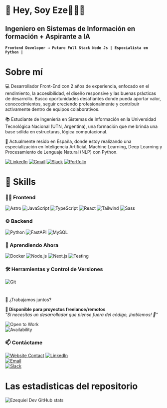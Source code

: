 <h1>👋 Hey, Soy Eze👨🏻‍💻</h1>

## Ingeniero en Sistemas de Información en formación + Aspirante a IA
**`Frontend Developer → Futuro Full Stack Node Js | Especialista en Python |`**

<h1>Sobre mí</h1>
<p>
💻 Desarrollador Front-End con 2 años de experiencia, enfocado en el rendimiento, la accesibilidad, el diseño responsive y las buenas prácticas de desarrollo. Busco oportunidades desafiantes donde pueda aportar valor, conococimientos, seguir creciendo profesionalmente y contribuir activamente dentro de equipos colaborativos.

</p>

<p> 
  📚 Estudiante de Ingeniería en Sistemas de Información en la Universidad Tecnológica Nacional (UTN, Argentina), una formación que me brinda una base sólida en estructuras, lógica computacional.
</p>

<p>
🧠 Actualmente resido en España, donde estoy realizando una especialización en Inteligencia Artificial, Machine Learning, Deep Learning y Procesamiento de Lenguaje Natural (NLP) con Python.
</p>

[![LinkedIn](https://img.shields.io/badge/linkedin-%230077B5.svg?style=for-the-badge&logo=linkedin&logoColor=white)](www.linkedin.com/in/ezequiel-suarez-dev)
[![Gmail](https://img.shields.io/badge/Gmail-D14836?style=for-the-badge&logo=gmail&logoColor=white)](mailto:ezequielsuarez.dev@gmail.com)
[![Slack](https://img.shields.io/badge/Slack-4A154B?style=for-the-badge&logo=slack&logoColor=white)](https://ezequiel-dev.slack.com/archives/C076K6KB4AF)
[![Portfolio](https://img.shields.io/badge/Portfolio-%20Ezequiel%20Suárez-%230077B5?style=for-the-badge&logo=google-chrome&logoColor=white)](https://www.ezequielsuarez-dev.com/)

# 🚀 Skills

### 👨‍💻 Frontend 
![Astro](https://img.shields.io/badge/Astro-FF5D01?logo=astro&logoColor=white)
![JavaScript](https://img.shields.io/badge/JavaScript-F7DF1E?logo=javascript&logoColor=black)
![TypeScript](https://img.shields.io/badge/TypeScript-3178C6?logo=typescript&logoColor=white)
![React](https://img.shields.io/badge/react-%2320232a.svg?style=for-the-badge&logo=react&logoColor=%2361DAFB)
![Tailwind](https://img.shields.io/badge/Tailwind-06B6D4?logo=tailwind-css&logoColor=white)
![Sass](https://img.shields.io/badge/Sass-CC6699?logo=sass&logoColor=white)

### ⚙️ Backend
![Python](https://img.shields.io/badge/Python-3776AB?logo=python&logoColor=white)
![FastAPI](https://img.shields.io/badge/FastAPI-009688?logo=fastapi&logoColor=white)
![MySQL](https://img.shields.io/badge/MySQL-4479A1?logo=mysql&logoColor=white)

### 🌱 Aprendiendo Ahora
![Docker](https://img.shields.io/badge/Docker-2496ED?logo=docker&logoColor=white)
![Node.js](https://img.shields.io/badge/Node.js-339933?logo=node.js&logoColor=white)
![Next.js](https://img.shields.io/badge/Next.js-000000?logo=next.js&logoColor=white)
![Testing](https://img.shields.io/badge/Testing-25C2A0?logo=jest&logoColor=white)

### 🛠️ Herramientas y Control de Versiones  
![Git](https://img.shields.io/badge/Git-F05032?style=for-the-badge&logo=git&logoColor=white)

#
💼 ¿Trabajamos juntos?

**🚀 Disponible para proyectos freelance/remotos**  
*"Si necesitas un desarrollador que piense fuera del código, ¡hablemos! 🌟"*

![Open to Work](https://img.shields.io/badge/Open_to_Work-Freelance/Remoto-2ECC71)  
![Availability](https://img.shields.io/badge/Disponibilidad-UTC%2B1_(España)-blueviolet)

### 📫 Contáctame
[![Website Contact](https://img.shields.io/badge/📩_Formulario_de_Contacto-FF7139?logo=google-forms)](https://www.ezequielsuarez-dev.com/#contactos)
[![LinkedIn](https://img.shields.io/badge/Contacto_LinkedIn-0A66C2?logo=linkedin&logoColor=white)](tu-url-linkedin)  
[![Email](https://img.shields.io/badge/Email_Profesional-EA4335?logo=gmail&logoColor=white)](mailto:tu-email@example.com)  
[![Slack](https://img.shields.io/badge/Chat_por_Slack-4A154B?logo=slack&logoColor=white)](tu-enlace-slack)

# Las estadisticas del repositorio
![Ezequiel Dev GitHub stats](https://github-readme-stats.vercel.app/api?username=ezequiel-dev93&show_icons=true&theme=transparent)
